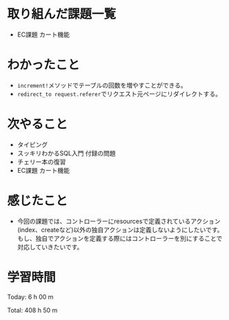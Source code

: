 # 取り組んだ課題一覧
- EC課題 カート機能 

# わかったこと
- `increment!`メソッドでテーブルの回数を増やすことができる。
- `redirect_to request.referer`でリクエスト元ページにリダイレクトする。

# 次やること
- タイピング
- スッキリわかるSQL入門 付録の問題
- チェリー本の復習
- EC課題 カート機能 

# 感じたこと
- 今回の課題では、コントローラーにresourcesで定義されているアクション(index、createなど)以外の独自アクションは定義しないようにしたいです。もし、独自でアクションを定義する際にはコントローラーを別にすることで対応していきたいです。

# 学習時間
Today: 6 h 00 m

Total: 408 h 50 m








































































